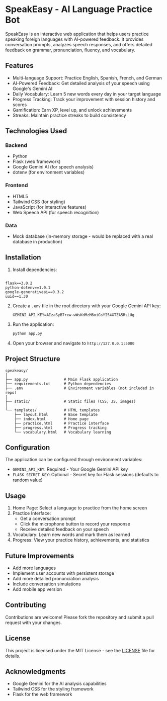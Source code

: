 # SpeakEasy - AI Language Practice Bot

SpeakEasy is an interactive web application that helps users practice speaking foreign languages with AI-powered feedback. It provides conversation prompts, analyzes speech responses, and offers detailed feedback on grammar, pronunciation, fluency, and vocabulary.

## Features

- Multi-language Support: Practice English, Spanish, French, and German
- AI-Powered Feedback: Get detailed analysis of your speech using Google's Gemini AI
- Daily Vocabulary: Learn 5 new words every day in your target language
- Progress Tracking: Track your improvement with session history and scores
- Gamification: Earn XP, level up, and unlock achievements
- Streaks: Maintain practice streaks to build consistency

## Technologies Used

### Backend
- Python
- Flask (web framework)
- Google Gemini AI (for speech analysis)
- dotenv (for environment variables)

### Frontend
- HTML5
- Tailwind CSS (for styling)
- JavaScript (for interactive features)
- Web Speech API (for speech recognition)

### Data
- Mock database (in-memory storage - would be replaced with a real database in production)

## Installation

1. Install dependencies:
   ```bash
  ```
  flask==3.0.2
  python-dotenv==1.0.1
  google-generativeai==0.3.2
  uuid==1.30
  ```

2. Create a `.env` file in the root directory with your Google Gemini API key:
   ```env
   GEMINI_API_KEY=AIzaSyB7rew-wWsKdMzM6oiGsYI54XTZA5RsLUg 
   ```

3. Run the application:
   ```bash
   python app.py
   ```

4. Open your browser and navigate to `http://127.0.0.1:5000`

## Project Structure

```
speakeasy/
│
├── app.py                # Main Flask application
├── requirements.txt      # Python dependencies
├── .env                  # Environment variables (not included in repo)
│
├── static/               # Static files (CSS, JS, images)
│
└── templates/            # HTML templates
    ├── layout.html       # Base template
    ├── index.html        # Home page
    ├── practice.html     # Practice interface
    ├── progress.html     # Progress tracking
    └── vocabulary.html   # Vocabulary learning
```

## Configuration

The application can be configured through environment variables:

- `GEMINI_API_KEY`: Required - Your Google Gemini API key
- `FLASK_SECRET_KEY`: Optional - Secret key for Flask sessions (defaults to random value)

## Usage

1. Home Page: Select a language to practice from the home screen
2. Practice Interface:
   - Get a conversation prompt
   - Click the microphone button to record your response
   - Receive detailed feedback on your speech
3. Vocabulary: Learn new words and mark them as learned
4. Progress: View your practice history, achievements, and statistics

## Future Improvements

- Add more languages
- Implement user accounts with persistent storage
- Add more detailed pronunciation analysis
- Include conversation simulations
- Add mobile app version

## Contributing

Contributions are welcome! Please fork the repository and submit a pull request with your changes.

## License

This project is licensed under the MIT License - see the [LICENSE](LICENSE) file for details.

## Acknowledgments

- Google Gemini for the AI analysis capabilities
- Tailwind CSS for the styling framework
- Flask for the web framework
